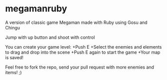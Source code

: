 megamanruby
===========

A version of classic game Megaman made with Ruby using Gosu and Chingu

Jump with up button and shoot with control

You can create your game level:
+Push E
+Select the enemies and elements to drag and drop into the scene
+Push E again to start the game
+Your map is saved!

Feel free to fork the repo, send your pull request with more enemies and items! ;)

